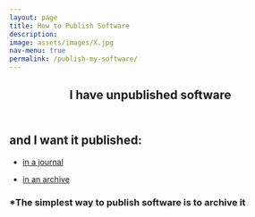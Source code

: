 ```yaml
---
layout: page
title: How to Publish Software
description: 
image: assets/images/X.jpg
nav-menu: true
permalink: /publish-my-software/
---
```

<!-- Main -->
<div id="main" class="alt">

<!-- One -->
<section id="one">
	<div class="inner">
		<header class="major">
			<h1>I have unpublished software</h1>
		</header>

<!-- Content -->
<h2 id="content">and I want it published:</h2>
<div class="row">
	<div class="6u 12u$(small)">
		<ul class="actions">
			<li><a href="hhttps://www.software.ac.uk/which-journals-should-i-publish-my-software" class="button big">in a journal</a></li>
		</ul>
	</div>
	<div class="6u$ 12u$(small)">
		<ul class="actions">
			<li><a href="https://cfa-library.github.io/citing-software/archive-my-software/" class="button big">in an archive</a></li>
		</ul>
	</div>
<h3 id="content">*The simplest way to publish software is to archive it</h3>
</div>

</div>

